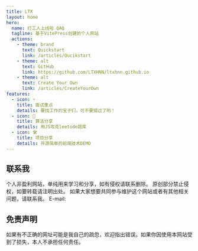 ```yaml
---
title: LTX
layout: home
hero:
  name: 打工人上线啦 QAQ
  tagline: 基于VitePress创建的个人网站
  actions:
    - theme: brand
      text: Quickstart
      link: /articles/Qucikstart
    - theme: alt
      text: GitHub
      link: https://github.com/LTXHNN/ltxhnn.github.io
    - theme: alt
      text: Create Your Own
      link: /articles/CreateYourOwn
features:
  - icon: ⚡️
    title: 面试重点
    details: 要找工作的宝子们，可不要错过了哟！
  - icon: 🖖
    title: 算法分享
    details: 用JS攻克leetode题库
  - icon: 🛠️
    title: 项目分享
    details: 开源简单的前端技术DEMO
---
```


## 联系我

个人非盈利网站，单纯用来学习和分享，如有侵权请联系删除。
原创部分禁止侵权，如要转载请注明出处。
如果大家想要共同参与维护这个网站或者有其他相关问题，请联系我。
E-mail: <Badge type="info" text="l-work@qq.com" />

## 免责声明

如果有不正确的网址可能是我自己的疏忽，欢迎指出错误。如果你因使用本网站受到了损失，本人不承担任何责任。
